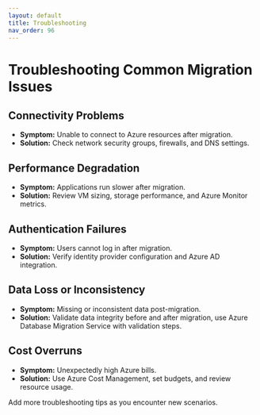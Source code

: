 ```yaml
---
layout: default
title: Troubleshooting
nav_order: 96
---
```


# Troubleshooting Common Migration Issues

## Connectivity Problems
- **Symptom:** Unable to connect to Azure resources after migration.
- **Solution:** Check network security groups, firewalls, and DNS settings.

## Performance Degradation
- **Symptom:** Applications run slower after migration.
- **Solution:** Review VM sizing, storage performance, and Azure Monitor metrics.

## Authentication Failures
- **Symptom:** Users cannot log in after migration.
- **Solution:** Verify identity provider configuration and Azure AD integration.

## Data Loss or Inconsistency
- **Symptom:** Missing or inconsistent data post-migration.
- **Solution:** Validate data integrity before and after migration, use Azure Database Migration Service with validation steps.

## Cost Overruns
- **Symptom:** Unexpectedly high Azure bills.
- **Solution:** Use Azure Cost Management, set budgets, and review resource usage.

Add more troubleshooting tips as you encounter new scenarios.
